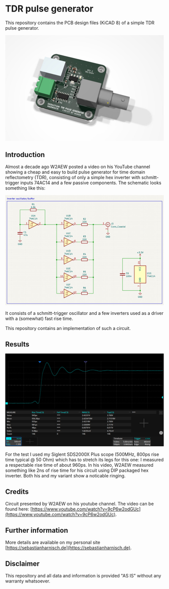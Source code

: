 # TDR pulse generator

This repository contains the PCB design files (KiCAD 8) of a simple TDR pulse generator.

![TDR pulse generator PCB rendering](media/pcb_rendered.jpg)

## Introduction

Almost a decade ago W2AEW posted a video on his YouTube channel showing a cheap and easy to build pulse generator for time domain reflectometry (TDR), consisting of only a simple hex inverter with schmitt-trigger inputs 74AC14 and a few passive components.
The schematic looks something like this:

![Schematic](media/schematic.png)

It consists of a schmitt-trigger oscillator and a few inverters used as a driver with a (somewhat) fast rise time.

This repository contains an implementation of such a circuit.

## Results

![Screenshot of the rising edge](media/result.png)

For the test I used my Siglent SDS2000X Plus scope (500MHz, 800ps rise time typical @ 50 Ohm) which has to stretch its legs for this one: I measured a respectable rise time of about 960ps.
In his video, W2AEW measured something like 2ns of rise time for his circuit using DIP packaged hex inverter. Both his and my variant show a noticable ringing.

## Credits

Circuit presented by W2AEW on his youtube channel. The video can be found here: [https://www.youtube.com/watch?v=9cP6w2odGUc](https://www.youtube.com/watch?v=9cP6w2odGUc).

## Further information

More details are available on my personal site [https://sebastianharnisch.de](https://sebastianharnisch.de).

## Disclaimer

This repository and all data and information is provided "AS IS" without any warranty whatsoever.

